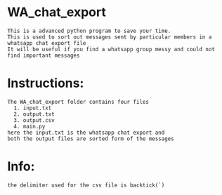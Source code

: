 # WA_chat_export
    This is a advanced python program to save your time. 
    This is used to sort out messages sent by particular members in a whatsapp chat export file
    It will be useful if you find a whatsapp group messy and could not find important messages

Instructions:
=============
    The WA_chat_export folder contains four files 
      1. input.txt
      2. output.txt
      3. output.csv
      4. main.py
    here the input.txt is the whatsapp chat export and 
    both the output files are sorted form of the messages
Info:
=====
    the delimiter used for the csv file is backtick(`)
